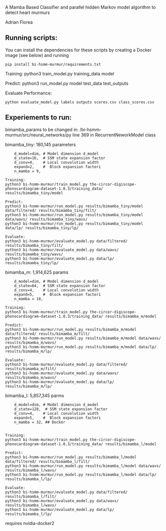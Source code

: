  A Mamba Based Classifier and parallel hidden Markov model algorithm to detect heart murmurs

Adrian Florea



## Running scripts:


You can install the dependencies for these scripts by creating a Docker image (see below) and running

    pip install bi-hsmm-murmur/requirements.txt

Training: 
    python3 train_model.py training_data model

Predict:
    python3 run_model.py model test_data test_outputs

Evaluate Performance:

    python evaluate_model.py labels outputs scores.csv class_scores.csv

## Experiements to run:
bimamba_params to be changed in: /bi-hsmm-murmur/src/neural_networks/py line 369 in RecurrentNeworkModel class

bimamba_tiny: 180,145 parameters

        d_model=dim, # Model dimension d_model
        d_state=16,  # SSM state expansion factor
        d_conv=4,    # Local convolution width
        expand=2,    #  Block expansion factori
        n_mamba = 9,     
        
    Training:
    python3 bi-hsmm-murmur/train_model.py the-circor-digiscope-phonocardiogram-dataset-1.0.3/training_data/ results/bimamba_tiny/model

    Predict:
    python3 bi-hsmm-murmur/run_model.py results/bimamba_tiny/model data/filtered/ results/bimamba_tiny/filt/
    python3 bi-hsmm-murmur/run_model.py results/bimamba_tiny/model data/wavs/ results/bimamba_tiny/wavs/
    python3 bi-hsmm-murmur/run_model.py results/bimamba_tiny/model data/lp/ results/bimamba_tiny/lp/

    Evaluate: 
    python3 bi-hsmm-murmur/evaluate_model.py data/filtered/ results/bimamba_tiny/filt/
    python3 bi-hsmm-murmur/evaluate_model.py data/wavs/ results/bimamba_tiny/wavs/
    python3 bi-hsmm-murmur/evaluate_model.py data/lp/ results/bimamba_tiny/lp/

bimamba_m: 1,914,625 params

        d_model=dim, # Model dimension d_model
        d_state=64,  # SSM state expansion factor
        d_conv=4,    # Local convolution width
        expand=5,    #  Block expansion factori
        n_mamba = 18,     

    Training:
    python3 bi-hsmm-murmur/train_model.py the-circor-digiscope-phonocardiogram-dataset-1.0.3/training_data/ results/bimamba_m/model

    Predict:
    python3 bi-hsmm-murmur/run_model.py results/bimamba_m/model data/filtered/ results/bimamba_m/filt/
    python3 bi-hsmm-murmur/run_model.py results/bimamba_m/model data/wavs/ results/bimamba_m/wavs/
    python3 bi-hsmm-murmur/run_model.py results/bimamba_m/model data/lp/ results/bimamba_m/lp/

    Evaluate: 
    python3 bi-hsmm-murmur/evaluate_model.py data/filtered/ results/bimamba_m/filt/
    python3 bi-hsmm-murmur/evaluate_model.py data/wavs/ results/bimamba_m/wavs/
    python3 bi-hsmm-murmur/evaluate_model.py data/lp/ results/bimamba_m/lp/


bimamba_l: 5,857,345 parms 

        d_model=dim, # Model dimension d_model
        d_state=128,  # SSM state expansion factor
        d_conv=4,    # Local convolution width
        expand=5,    #  Block expansion factori
        n_mamba = 32, ## Docker

        
    Training:
    python3 bi-hsmm-murmur/train_model.py the-circor-digiscope-phonocardiogram-dataset-1.0.3/training_data/ results/bimamba_l/model

    Predict:
    python3 bi-hsmm-murmur/run_model.py results/bimamba_l/model data/filtered/ results/bimamba_l/filt/
    python3 bi-hsmm-murmur/run_model.py results/bimamba_l/model data/wavs/ results/bimamba_l/wavs/
    python3 bi-hsmm-murmur/run_model.py results/bimamba_l/model data/lp/ results/bimamba_l/lp/

    Evaluate: 
    python3 bi-hsmm-murmur/evaluate_model.py data/filtered/ results/bimamba_l/filt/
    python3 bi-hsmm-murmur/evaluate_model.py data/wavs/ results/bimamba_l/wavs/
    python3 bi-hsmm-murmur/evaluate_model.py data/lp/ results/bimamba_l/lp/



requires nvidia-docker2
